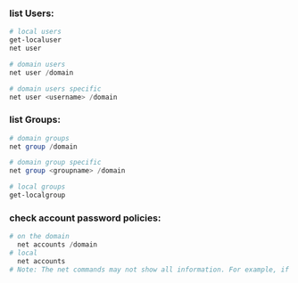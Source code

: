 
### list Users:
  ```ps1
  # local users
  get-localuser
  net user
  
  # domain users
  net user /domain
  
  # domain users specific
  net user <username> /domain

  ```

### list Groups:
  ```ps1
  # domain groups
  net group /domain
  
  # domain group specific
  net group <groupname> /domain
  
  # local groups
  get-localgroup
  ```


### check account password policies:
```ps1
# on the domain
  net accounts /domain
# local
  net accounts
# Note: The net commands may not show all information. For example, if a user is a member of more than ten groups, not all of these groups will be shown in the output.
```

